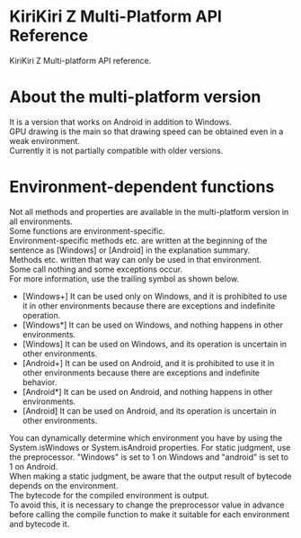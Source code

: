 # KiriKiri Z Multi-Platform API Reference
KiriKiri Z Multi-platform API reference.  

# About the multi-platform version
It is a version that works on Android in addition to Windows.  
GPU drawing is the main so that drawing speed can be obtained even in a weak environment.  
Currently it is not partially compatible with older versions.  

# Environment-dependent functions
Not all methods and properties are available in the multi-platform version in all environments.  
Some functions are environment-specific.  
Environment-specific methods etc. are written at the beginning of the sentence as [Windows] or [Android] in the explanation summary.  
Methods etc. written that way can only be used in that environment.  
Some call nothing and some exceptions occur.  
For more information, use the trailing symbol as shown below.  

* [Windows+] It can be used only on Windows, and it is prohibited to use it in other environments because there are exceptions and indefinite operation.
* [Windows\*] It can be used on Windows, and nothing happens in other environments.
* [Windows] It can be used on Windows, and its operation is uncertain in other environments.
* [Android+] It can be used on Android, and it is prohibited to use it in other environments because there are exceptions and indefinite behavior.
* [Android\*] It can be used on Android, and nothing happens in other environments.
* [Android] It can be used on Android, and its operation is uncertain in other environments.

You can dynamically determine which environment you have by using the System.isWindows or System.isAndroid properties.
For static judgment, use the preprocessor.
"Windows" is set to 1 on Windows and "android" is set to 1 on Android.  
When making a static judgment, be aware that the output result of bytecode depends on the environment.  
The bytecode for the compiled environment is output.  
To avoid this, it is necessary to change the preprocessor value in advance before calling the compile function to make it suitable for each environment and bytecode it.
